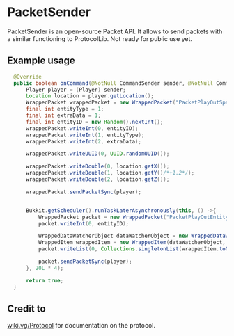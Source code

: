 # PacketSender

PacketSender is an open-source Packet API. It allows to send packets with a similar functioning to ProtocolLib. Not ready for public use yet.
## Example usage
```java
  @Override
  public boolean onCommand(@NotNull CommandSender sender, @NotNull Command cmd, @NotNull String label, @NotNull String[] args) {
      Player player = (Player) sender;
      Location location = player.getLocation();
      WrappedPacket wrappedPacket = new WrappedPacket("PacketPlayOutSpawnEntityLiving");
      final int entityType = 1;
      final int extraData = 1;
      final int entityID = new Random().nextInt();
      wrappedPacket.writeInt(0, entityID);
      wrappedPacket.writeInt(1, entityType);
      wrappedPacket.writeInt(2, extraData);

      wrappedPacket.writeUUID(0, UUID.randomUUID());

      wrappedPacket.writeDouble(0, location.getX());
      wrappedPacket.writeDouble(1, location.getY()/*+1.2*/);
      wrappedPacket.writeDouble(2, location.getZ());

      wrappedPacket.sendPacketSync(player);


      Bukkit.getScheduler().runTaskLaterAsynchronously(this, () ->{
          WrappedPacket packet = new WrappedPacket("PacketPlayOutEntityMetadata");
          packet.writeInt(0, entityID);

          WrappedDataWatcherObject dataWatcherObject = new WrappedDataWatcherObject(0, WrappedDataWatcherSerializer.BYTE);
          WrappedItem wrappedItem = new WrappedItem(dataWatcherObject, (byte) 0x20);
          packet.writeList(0, Collections.singletonList(wrappedItem.toNMS()));

          packet.sendPacketSync(player);
      }, 20L * 4);

      return true;
  }
```
## Credit to

<a href="https://wiki.vg/Protocol">wiki.vg/Protocol</a> for documentation on the protocol.
